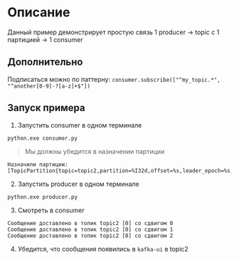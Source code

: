 # Описание
Данный пример демонстрирует простую связь 1 producer -> topic с 1 партицией -> 1 consumer
## Дополнительно

Подписаться можно по паттерну: 
`consumer.subscribe(["^my_topic.*", "^another[0-9]-?[a-z]+$"])`

## Запуск примера
1. Запустить consumer в одном терминале 
```shell
python.exe consumer.py
```
> Мы должны убедится в назначении партиции 
```
Назначили партиции: [TopicPartition{topic=topic2,partition=%I32d,offset=%s,leader_epoch=%s,error=%s}]
```
2. Запустить producer в одном терминале 
```shell
python.exe producer.py
```
3. Смотреть в consumer
```
Сообщение доставлено в топик topic2 [0] со сдвигом 0
Сообщение доставлено в топик topic2 [0] со сдвигом 1
Сообщение доставлено в топик topic2 [0] со сдвигом 2
```
4. Убедится, что сообщения появились в `kafka-ui` в topic2
